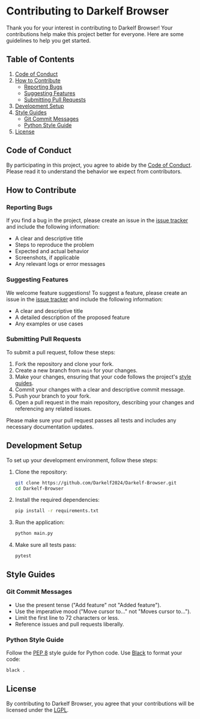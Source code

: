 # Contributing to Darkelf Browser

Thank you for your interest in contributing to Darkelf Browser! Your contributions help make this project better for everyone. Here are some guidelines to help you get started.

## Table of Contents

1. [Code of Conduct](#code-of-conduct)
2. [How to Contribute](#how-to-contribute)
   - [Reporting Bugs](#reporting-bugs)
   - [Suggesting Features](#suggesting-features)
   - [Submitting Pull Requests](#submitting-pull-requests)
3. [Development Setup](#development-setup)
4. [Style Guides](#style-guides)
   - [Git Commit Messages](#git-commit-messages)
   - [Python Style Guide](#python-style-guide)
5. [License](#license)

## Code of Conduct

By participating in this project, you agree to abide by the [Code of Conduct](CODE_OF_CONDUCT.md). Please read it to understand the behavior we expect from contributors.

## How to Contribute

### Reporting Bugs

If you find a bug in the project, please create an issue in the [issue tracker](https://github.com/Darkelf2024/Darkelf-Browser/issues) and include the following information:

- A clear and descriptive title
- Steps to reproduce the problem
- Expected and actual behavior
- Screenshots, if applicable
- Any relevant logs or error messages

### Suggesting Features

We welcome feature suggestions! To suggest a feature, please create an issue in the [issue tracker](https://github.com/Darkelf2024/Darkelf-Browser/issues) and include the following information:

- A clear and descriptive title
- A detailed description of the proposed feature
- Any examples or use cases

### Submitting Pull Requests

To submit a pull request, follow these steps:

1. Fork the repository and clone your fork.
2. Create a new branch from `main` for your changes.
3. Make your changes, ensuring that your code follows the project's [style guides](#style-guides).
4. Commit your changes with a clear and descriptive commit message.
5. Push your branch to your fork.
6. Open a pull request in the main repository, describing your changes and referencing any related issues.

Please make sure your pull request passes all tests and includes any necessary documentation updates.

## Development Setup

To set up your development environment, follow these steps:

1. Clone the repository:

   ```bash
   git clone https://github.com/Darkelf2024/Darkelf-Browser.git
   cd Darkelf-Browser
   ```

2. Install the required dependencies:

   ```bash
   pip install -r requirements.txt
   ```

3. Run the application:

   ```bash
   python main.py
   ```

4. Make sure all tests pass:

   ```bash
   pytest
   ```

## Style Guides

### Git Commit Messages

- Use the present tense ("Add feature" not "Added feature").
- Use the imperative mood ("Move cursor to..." not "Moves cursor to...").
- Limit the first line to 72 characters or less.
- Reference issues and pull requests liberally.

### Python Style Guide

Follow the [PEP 8](https://www.python.org/dev/peps/pep-0008/) style guide for Python code. Use [Black](https://github.com/psf/black) to format your code:

```bash
black .
```

## License

By contributing to Darkelf Browser, you agree that your contributions will be licensed under the [LGPL](LICENSE).
